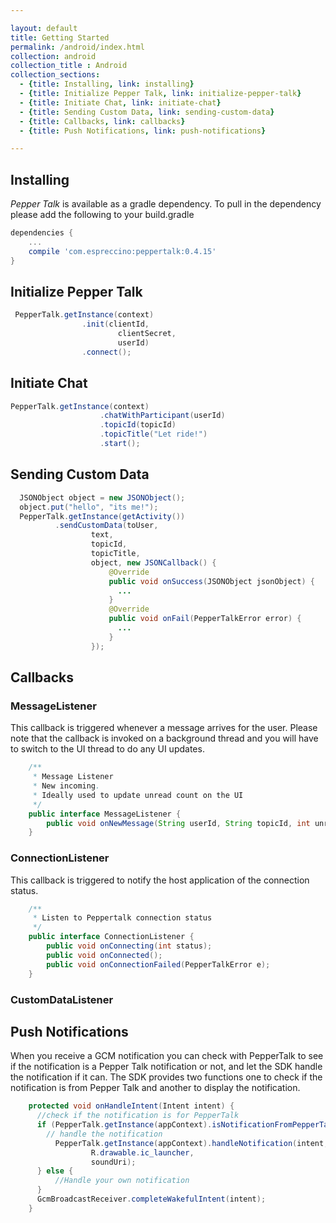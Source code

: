 ```yaml
---

layout: default
title: Getting Started
permalink: /android/index.html
collection: android
collection_title : Android
collection_sections:
  - {title: Installing, link: installing}
  - {title: Initialize Pepper Talk, link: initialize-pepper-talk}
  - {title: Initiate Chat, link: initiate-chat}
  - {title: Sending Custom Data, link: sending-custom-data}
  - {title: Callbacks, link: callbacks}
  - {title: Push Notifications, link: push-notifications}

---
```


## Installing
*Pepper Talk* is available as a gradle dependency. To pull in the dependency please add the following to your build.gradle

```groovy
dependencies {
    ...
    compile 'com.espreccino:peppertalk:0.4.15'
}
```

## Initialize Pepper Talk

```java
 PepperTalk.getInstance(context)
                .init(clientId,
                        clientSecret,
                        userId)
                .connect();
```

## Initiate Chat

```java
PepperTalk.getInstance(context)
                    .chatWithParticipant(userId)
                    .topicId(topicId)
                    .topicTitle("Let ride!")
                    .start();
```

## Sending Custom Data


```java
  JSONObject object = new JSONObject();
  object.put("hello", "its me!");
  PepperTalk.getInstance(getActivity())
          .sendCustomData(toUser,
                  text,
                  topicId,
                  topicTitle,
                  object, new JSONCallback() {
                      @Override
                      public void onSuccess(JSONObject jsonObject) {
                        ...
                      }
                      @Override
                      public void onFail(PepperTalkError error) {
                        ...
                      }
                  });
```

## Callbacks
### MessageListener

This callback is triggered whenever a message arrives for the user. Please note that the callback is invoked on a background thread and you will have to switch to the UI thread to do any UI updates.

```java
    /**
     * Message Listener
     * New incoming.
     * Ideally used to update unread count on the UI
     */
    public interface MessageListener {
        public void onNewMessage(String userId, String topicId, int unreadCount);
    }
```

### ConnectionListener

This callback is triggered to notify the host application of the connection status.

```java
    /**
     * Listen to Peppertalk connection status
     */
    public interface ConnectionListener {
        public void onConnecting(int status);
        public void onConnected();
        public void onConnectionFailed(PepperTalkError e);
    }
```

### CustomDataListener


## Push Notifications

When you receive a GCM notification you can check with PepperTalk to see if the notification is a Pepper Talk notification or not, and let the SDK handle the notification if it can. The SDK provides two functions one to check if the notification is from Pepper Talk and another to display the notification.

```java
    protected void onHandleIntent(Intent intent) {
      //check if the notification is for PepperTalk
      if (PepperTalk.getInstance(appContext).isNotificationFromPepperTalk(intent)) {
        // handle the notification
          PepperTalk.getInstance(appContext).handleNotification(intent,
                  R.drawable.ic_launcher,
                  soundUri);
      } else {
          //Handle your own notification
      }
      GcmBroadcastReceiver.completeWakefulIntent(intent);
    }
```
